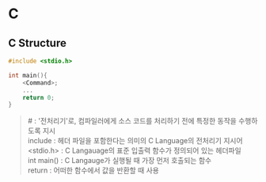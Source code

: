 # C

## C Structure
```c
#include <stdio.h>

int main(){
    <Command>;
    ...
    return 0;
}
```
> \# : '전처리기'로, 컴파일러에게 소스 코드를 처리하기 전에 특정한 동작을 수행하도록 지시 <br>
include : 헤더 파일을 포함한다는 의미의 C Language의 전처리기 지시어 <br>
<stdio.h> : C Langauage의 표준 입출력 함수가 정의되어 있는 헤더파일 <br>
int main() : C Langauge가 실행될 때 가장 먼저 호출되는 함수 <br>
return : 어떠한 함수에서 값을 반환할 때 사용

